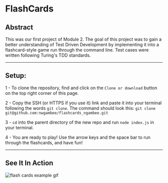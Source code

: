 # FlashCards

## Abstract
This was our first project of Module 2. The goal of this project was to gain a better understanding of Test Driven Development by implementing it into a flashcard-style game run through the command line. Test cases were written following Turing's TDD standards.

_ _ _

## Setup:
1 - To clone the repository, find and click on the `Clone or download` button on the top right corner of this page.

2 - Copy the SSH (or HTTPS if you use it) link and paste it into your terminal following the words `git clone`. The command should look this: `git clone git@github.com:nwgambee/flashcards_ngambee.git`

3 - `cd` into the parent directory of the new repo and run `node index.js` in your terminal.

4 - You are ready to play! Use the arrow keys and the space bar to run through the flashcards, and have fun!

_ _ _

## See It In Action

![flash cards example gif](https://media.giphy.com/media/1zkb1q58eTiTH6D7wc/giphy.gif)
